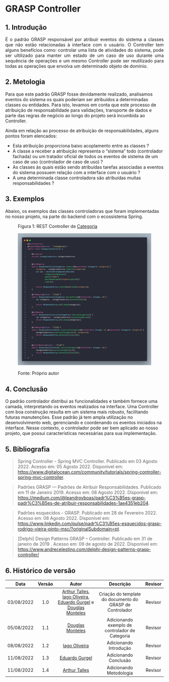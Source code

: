 # GRASP Controller

## 1. Introdução

<p align="justify">É o padrão GRASP responsável por atribuir eventos do sistema a classes que não estão relacionadas à interface com o usuário. O Controller tem alguns benefícios como: controlar uma lista  de atividades do sistema, pode ser ultilizado para manter um estado de um caso de uso durante uma sequência de operações e um mesmo Controller pode ser reutilizado para todas as operações que envolva um determinado objeto de domínio.
</p>

## 2. Metologia

Para que este padrão GRASP fosse devidamente realizado, analisamos eventos do sistema os quais poderiam ser atribuídos a determinadas classes ou entidades. Para isto, levamos em conta que este processo de atribuição de responsabilidade para validações, transporte de dados e parte das regras de negócio ao longo do projeto será incumbida ao Controller.

Ainda em relação ao processo de atribuição de responsabilidades, alguns pontos foram elencados:

* Esta atribuição proporciona baixo acoplamento entre as classes ?
* A classe a receber a atribuição representa o “sistema” todo (controlador fachada) ou um tratador oficial de todos os eventos de
sistema de um caso de uso (controlador de caso de uso) ?
* As classes às quais estão sendo atribuídas tarefas associadas a eventos do sistema possuem relação com a interface com o usuário ?
* A uma determinada classe controladora são atribuídas muitas responsabilidades ? 


## 3. Exemplos
Abaixo, os exemplos das classes controladoras que foram implementadas no nosso projeto, na parte do backend com o ecossistema Spring.

<figure>
  <figcaption>
    Figura 1: REST Controller de 
    <a href="https://github.com/UnBArqDsw2022-1/2022.1_G3_Bazar_Backend/blob/main/src/main/java/com/fga/bazar/controllers/CategoriaController.java" target="_blank">Categoria</a>
  </figcaption>

  ![Controller de Categoria](../img/grasp/ex-controller-1.png)

  <figcaption>Fonte: Próprio autor</figcaption>
</figure>

## 4. Conclusão
O padrão controlador distribui as funcionalidades e também fornece uma camada, interpretando os eventos realizados na interface. Uma Controller com boa construção resulta em um sistema mais robusto, facilitando futuras manutenções. Esse padrão já tem ampla utilização no desenvolvimento web, gerenciando e coordenando os eventos iniciados na interface. Nesse contexto, o controlador pode ser bem aplicado ao nosso projeto, que possui características necessárias para sua implementação.

## 5. Bibliografia

> Spring Controller - Spring MVC Controller. Publicado em 03 Agosto 2022. Acesso em: 05 Agosto 2022. Disponível em: <https://www.digitalocean.com/community/tutorials/spring-controller-spring-mvc-controller>.

> Padrões GRASP — Padrões de Atribuir Responsabilidades. Publicado em 11 de Janeiro 2019. Acesso em: 08 Agosto 2022. Disponível em: <https://medium.com/@leandrovboas/padr%C3%B5es-grasp-padr%C3%B5es-de-atribuir-responsabilidades-1ae4351eb204>.

> Padrões esquecidos - GRASP. Publicado em 28 de Fevereiro 2022. Acesso em: 08 Agosto 2022. Disponível em: <https://www.linkedin.com/pulse/padr%C3%B5es-esquecidos-grasp-rodrigo-vieira-pinto-msc/?originalSubdomain=pt>.

>[Delphi] Design Patterns GRASP – Controller. Publicado em 31 de janeiro de 2019 . Acesso em: 09 de agosto de 2022. Disponível em: <https://www.andrecelestino.com/delphi-design-patterns-grasp-controller/>

## 6. Histórico de versão
| Data | Versão | Autor | Descrição | Revisor |
| :-: | :-: | :-: | :-: | :-: |
| 03/08/2022 | 1.0 | [Arthur Talles](https://github.com/art1505), [Iago Oliveira](https://github.com/iagoomr), [Eduardo Gurgel](https://github.com/EduardoGurgel) e [Douglas Monteles](https://github.com/DouglasMonteles) | Criação do template do documento do GRASP de Controlador | Revisor |
| 05/08/2022 | 1.1 | [Douglas Monteles](https://github.com/DouglasMonteles) | Adicionando exemplo de controlador de Categoria | Revisor |
| 08/08/2022 | 1.2 | [Iago Oliveira](https://github.com/iagoomr) | Adicionando Introdução | Revisor |
| 11/08/2022 | 1.3 | [Eduardo Gurgel](https://github.com/EduardoGurgel) | Adicionando Conclusão | Revisor |
| 11/08/2022 | 1.4 | [Arthur Talles](https://github.com/art1505) | Adicionando Metodologia | Revisor |
